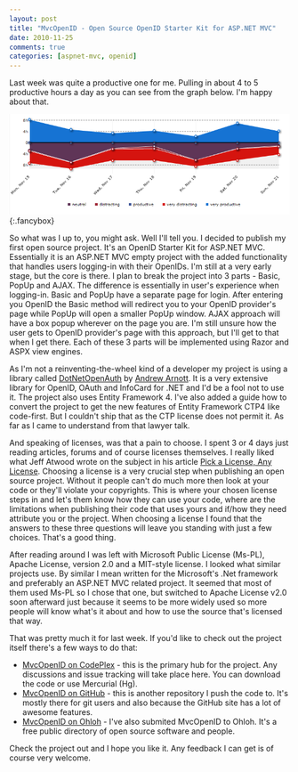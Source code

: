 ```yaml
---
layout: post
title: "MvcOpenID - Open Source OpenID Starter Kit for ASP.NET MVC"
date: 2010-11-25
comments: true
categories: [aspnet-mvc, openid]
---
```


Last week was quite a productive one for me. Pulling in about 4 to 5 productive hours a day as you can see from the graph below. I'm happy about that.

[![Productivity Week 3 November 2010][img]][img]{:.fancybox}

So what was I up to, you might ask. Well I'll tell you. I decided to publish my first open source project. It's an OpenID Starter Kit for ASP.NET MVC. Essentially it is an ASP.NET MVC empty project with the added functionality that handles users logging-in with their OpenIDs. I'm still at a very early stage, but the core is there. I plan to break the project into 3 parts - Basic, PopUp and AJAX. The difference is essentially in user's experience when logging-in. Basic and PopUp have a separate page for login. After entering you OpenID the Basic method will redirect you to your OpenID provider's page while PopUp will open a smaller PopUp window. AJAX approach will have a box popup wherever on the page you are. I'm still unsure how the user gets to OpenID provider's page with this approach, but I'll get to that when I get there. Each of these 3 parts will be implemented using Razor and ASPX view engines.

As I'm not a reinventing-the-wheel kind of a developer my project is using a library called [DotNetOpenAuth][] by [Andrew Arnott][aa]. It is a very extensive library for OpenID, OAuth and InfoCard for .NET and I'd be a fool not to use it. The project also uses Entity Framework 4. I've also added a guide how to convert the project to get the new features of Entity Framework CTP4 like code-first. But I couldn't ship that as the CTP license does not permit it. As far as I came to understand from that lawyer talk.

And speaking of licenses, was that a pain to choose. I spent 3 or 4 days just reading articles, forums and of course licenses themselves. I really liked what Jeff Atwood wrote on the subject in his article [Pick a License, Any License][pick]. Choosing a license is a very crucial step when publishing an open source project. Without it people can't do much more then look at your code or they'll violate your copyrights. This is where your chosen license steps in and let's them know how they can use your code, where are the limitations when publishing their code that uses yours and if/how they need attribute you or the project. When choosing a license I found that the answers to these three questions will leave you standing with just a few choices. That's a good thing.

After reading around I was left with Microsoft Public License (Ms-PL), Apache License, version 2.0 and a MIT-style license. I looked what similar projects use. By similar I mean written for the Microsoft's .Net framework and preferably an ASP.NET MVC related project. It seemed that most of them used Ms-PL so I chose that one, but switched to Apache License v2.0 soon afterward just because it seems to be more widely used so more people will know what's it about and how to use the source that's licensed that way.

That was pretty much it for last week. If you'd like to check out the project itself there's a few ways to do that:

- [MvcOpenID on CodePlex][cp] - this is the primary hub for the project. Any discussions and issue tracking will take place here. You can download the code or use Mercurial (Hg).
- [MvcOpenID on GitHub][gh] - this is another repository I push the code to. It's mostly there for git users and also because the GitHub site has a lot of awesome features.
- [MvcOpenID on Ohloh][ohloh] - I've also submited MvcOpenID to Ohloh. It's a free public directory of open source software and people.

Check the project out and I hope you like it. Any feedback I can get is of course very welcome.

[img]: /images/mvcopenid-productivity.png "Productivity Week 3 November 2010"
[dotnetopenauth]: https://www.dotnetopenauth.net "DotNetOpenAuth"
[aa]: https://blog.nerdbank.net/ "Andrew Arnott"
[pick]: https://www.codinghorror.com/blog/2007/04/pick-a-license-any-license.html "Jeff Atwood, Pick a License, Any License"
[cp]: https://mvcopenid.codeplex.com/ "MvcOpenID on CodePlex"
[gh]: https://github.com/gligoran/mvcopenid "MvcOpenID on GitHub"
[ohloh]: https://www.ohloh.net/p/mvcopenid "MvcOpenID on Ohloh"

